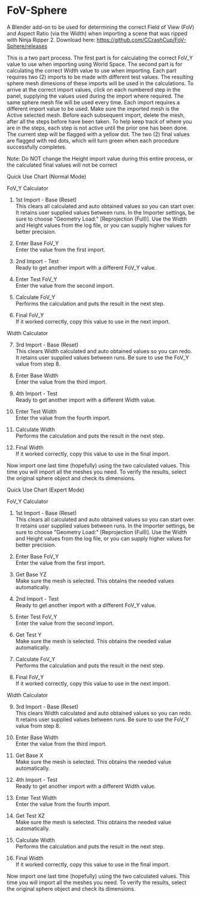 # FoV-Sphere
A Blender add-on to be used for determining the correct Field of View (FoV) and Aspect Ratio (via the Width) when importing a scene that was ripped with Ninja Ripper 2. Download here: https://github.com/CCrashCup/FoV-Sphere/releases


This is a two part process. The first part is for calculating the correct FoV_Y value to use when importing using World Space. The second part is for calculating the correct Width value to use when importing. Each part requires two (2) imports to be made with different test values. The resulting sphere mesh dimesions of these imports will be used in the calculations. To arrive at the correct import values, click on each numbered step in the panel, supplying the values used during the import where required. The same sphere mesh file will be used every time. Each import requires a different import value to be used. Make sure the imported mesh is the Active selected mesh. Before each subsequent import, delete the mesh, after all the steps before have been taken. To help keep track of where you are in the steps, each step is not active until the prior one has been done. The current step will be flagged with a yellow dot. The two (2) final values are flagged with red dots, which will turn green when each procedure successfully completes.

Note: Do NOT change the Height import value during this entire process, or the calculated final values will not be correct

Quick Use Chart (Normal Mode)

FoV_Y Calculator

1. 1st Import - Base (Reset)                                                  
   This clears all calculated and auto obtained values so you can start over. It retains user supplied values between runs. In the Importer settings, be sure to choose "Geometry Load:" [Reprojection (Full)]. Use the Width and Height values from the log file, or you can supply higher values for better precision.

2. Enter Base FoV_Y                                                   
   Enter the value from the first import.

3. 2nd Import - Test                                                        
   Ready to get another import with a different FoV_Y value.

4. Enter Test FoV_Y                                                            
   Enter the value from the second import.

5. Calculate FoV_Y                                                              
   Performs the calculation and puts the result in the next step.

6. Final FoV_Y                                                                   
   If it worked correctly, copy this value to use in the next import.

Width Calculator

7. 3rd Import - Base (Reset)                                                           
   This clears Width calculated and auto obtained values so you can redo. It retains user supplied values between runs. Be sure to use the FoV_Y value from step 8.

8. Enter Base Width                                                           
    Enter the value from the third import.

9. 4th Import - Test                                                                   
    Ready to get another import with a different Width value.

10. Enter Test Width                                                               
    Enter the value from the fourth import.

11. Calculate Width                                                            
    Performs the calculation and puts the result in the next step.

12. Final Width                                                            
    If it worked correctly, copy this value to use in the final import.

Now import one last time (hopefully) using the two calculated values. This time you will import all the meshes you need. To verify the results, select the original sphere object and check its dimensions.



Quick Use Chart (Expert Mode)

FoV_Y Calculator

1. 1st Import - Base (Reset)                                                  
   This clears all calculated and auto obtained values so you can start over. It retains user supplied values between runs. In the Importer settings, be sure to choose "Geometry Load:" [Reprojection (Full)]. Use the Width and Height values from the log file, or you can supply higher values for better precision.

2. Enter Base FoV_Y                                                   
   Enter the value from the first import.

3. Get Base YZ                                                               
   Make sure the mesh is selected. This obtains the needed values automatically.

4. 2nd Import - Test                                                        
   Ready to get another import with a different FoV_Y value.

5. Enter Test FoV_Y                                                            
   Enter the value from the second import.

6. Get Test Y                                                               
   Make sure the mesh is selected. This obtains the needed value automatically.

7. Calculate FoV_Y                                                              
   Performs the calculation and puts the result in the next step.

8. Final FoV_Y                                                                   
   If it worked correctly, copy this value to use in the next import.

Width Calculator

9. 3rd Import - Base (Reset)                                                           
   This clears Width calculated and auto obtained values so you can redo. It retains user supplied values between runs. Be sure to use the FoV_Y value from step 8.

10. Enter Base Width                                                           
    Enter the value from the third import.

11. Get Base X                                                                 
    Make sure the mesh is selected. This obtains the needed value automatically.

12. 4th Import - Test                                                                   
    Ready to get another import with a different Width value.

13. Enter Test Width                                                               
    Enter the value from the fourth import.

14. Get Test XZ                                                               
    Make sure the mesh is selected. This obtains the needed value automatically.

15. Calculate Width                                                            
    Performs the calculation and puts the result in the next step.

16. Final Width                                                            
    If it worked correctly, copy this value to use in the final import.

Now import one last time (hopefully) using the two calculated values. This time you will import all the meshes you need. To verify the results, select the original sphere object and check its dimensions.
